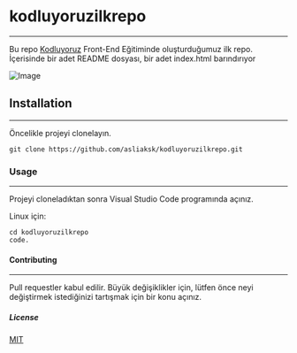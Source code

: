 # kodluyoruzilkrepo
------------------------------------
Bu repo [Kodluyoruz](kodluyoruz.org) Front-End Eğitiminde oluşturduğumuz ilk repo. İçerisinde bir adet README dosyası, bir adet index.html barındırıyor 

![Image](file:///C:/Users/aslia/Pictures/Screenshots/Ekran%20g%C3%B6r%C3%BCnt%C3%BCs%C3%BC%202023-03-03%20213131.png)

## Installation
------------------------------
Öncelikle projeyi clonelayın.

```
git clone https://github.com/asliaksk/kodluyoruzilkrepo.git
```
### Usage
-------------------------
Projeyi cloneladıktan sonra Visual Studio Code programında açınız.

Linux için:
```
cd kodluyoruzilkrepo
code.
```
#### Contributing
---------------------------
Pull requestler kabul edilir. Büyük değişiklikler için, lütfen önce neyi değiştirmek istediğinizi tartışmak için bir konu açınız.

##### License
[MIT](https://choosealicense.com/licenses/mit/)
